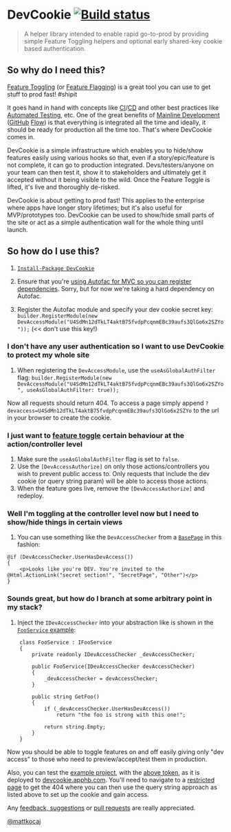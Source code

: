 # DevCookie [![Build status](https://ci.appveyor.com/api/projects/status/5bd2lcbrbv00g3mu?svg=true)](https://ci.appveyor.com/project/cottsak/devcookie)

> A helper library intended to enable rapid go-to-prod by providing simple Feature Toggling helpers and optional early shared-key cookie based authentication.

## So why do I need this?

[Feature Toggling](http://martinfowler.com/bliki/FeatureToggle.html) (or [Feature Flagging](http://stackoverflow.com/a/7707394/56145)) is a great tool you can use to get stuff to prod fast! #shipit

It goes hand in hand with concepts like [CI](https://en.wikipedia.org/wiki/Continuous_integration)/[CD](https://en.wikipedia.org/wiki/Continuous_delivery) and other best practices like [Automated Testing](https://github.com/cottsak/testingstrategyguidance/blob/master/testing-strategy.md), etc. One of the great benefits of [Mainline Development](https://www.thoughtworks.com/insights/blog/enabling-trunk-based-development-deployment-pipelines) ([GitHub](https://guides.github.com/introduction/flow/) [Flow](http://scottchacon.com/2011/08/31/github-flow.html)) is that everything is integrated all the time and ideally, it should be ready for production all the time too. That's where DevCookie comes in.

DevCookie is a simple infrastructure which enables you to hide/show features easily using various hooks so that, even if a story/epic/feature is not complete, it can go to production integrated. Devs/testers/anyone on your team can then test it, show it to stakeholders and ultimately get it accepted without it being visible to the wild. Once the Feature Toggle is lifted, it's live and thoroughly de-risked.

DevCookie is about getting to prod fast! This applies to the enterprise where apps have longer story lifetimes; but it's also useful for MVP/prototypes too. DevCookie can be used to show/hide small parts of the site or act as a simple authentication wall for the whole thing until launch.

## So how do I use this?

1. [`Install-Package DevCookie`](https://www.nuget.org/packages/DevCookie/)

2. Ensure that you're [using Autofac for MVC so you can register dependencies](http://docs.autofac.org/en/latest/integration/mvc.html#quick-start). Sorry, but for now we're taking a hard dependency on Autofac.

3. Register the Autofac module and specify your dev cookie secret key: `builder.RegisterModule(new DevAccessModule("U4SdMn12dTkLT4aktB75fvdpPcqnmEBc39aufs3QlGo6x2SZYo"));` (<< don't use this key!)

### I don't have any user authentication so I want to use DevCookie to protect my whole site

1. When registering the `DevAccessModule`, use the `useAsGlobalAuthFilter` flag: `builder.RegisterModule(new DevAccessModule("U4SdMn12dTkLT4aktB75fvdpPcqnmEBc39aufs3QlGo6x2SZYo", useAsGlobalAuthFilter: true));`

Now all requests should return 404. To access a page simply append `?devaccess=U4SdMn12dTkLT4aktB75fvdpPcqnmEBc39aufs3QlGo6x2SZYo` to the url in your browser to create the cookie.

### I just want to [feature toggle](http://stackoverflow.com/a/7707394/56145) certain behaviour at the action/controller level

1. Make sure the `useAsGlobalAuthFilter` flag is set to `false`.
2. Use the `[DevAccessAuthorize]` on only those actions/controllers you wish to prevent public access to. Only requests that include the dev cookie (or query string param) will be able to access those actions.
3. When the feature goes live, remove the `[DevAccessAuthorize]` and redeploy.

### Well I'm toggling at the controller level now but I need to show/hide things in certain views

1. You can use something like the `DevAccessChecker` from a [`BasePage`](https://github.com/cottsak/DevCookie/blob/master/DevCookie.Web/Views/BasePage.cs) in this fashion:
```
@if (DevAccessChecker.UserHasDevAccess())
{
    <p>Looks like you're DEV. You're invited to the @Html.ActionLink("secret section!", "SecretPage", "Other")</p>
}
```

### Sounds great, but how do I branch at some arbitrary point in my stack?

1. Inject the `IDevAccessChecker` into your abstraction like is shown in the [`FooService` example](https://github.com/cottsak/DevCookie/blob/master/DevCookie.Web/Controllers/OtherController.cs):
```
    class FooService : IFooService
    {
        private readonly IDevAccessChecker _devAccessChecker;

        public FooService(IDevAccessChecker devAccessChecker)
        {
            _devAccessChecker = devAccessChecker;
        }

        public string GetFoo()
        {
            if (_devAccessChecker.UserHasDevAccess())
                return "the foo is strong with this one!";

            return string.Empty;
        }
    }
```

Now you should be able to toggle features on and off easily giving only "dev access" to those who need to preview/accept/test them in production.

Also, you can test the [example project](https://github.com/cottsak/DevCookie/tree/master/DevCookie.Web), with the [above token](https://github.com/cottsak/DevCookie/blob/master/DevCookie.Web/App_Start/ContainerConfig.cs), as it is deployed to [devcookie.apphb.com](http://devcookie.apphb.com/). You'll need to navigate to a [restricted page](https://devcookie.apphb.com/other/page) to get the 404 where you can then use the query string approach as listed above to set up the cookie and gain access.

Any [feedback, suggestions](https://github.com/cottsak/DevCookie/issues/new) or [pull requests](https://github.com/cottsak/DevCookie/pulls) are really appreciated.



[@mattkocaj](https://twitter.com/mattkocaj)
